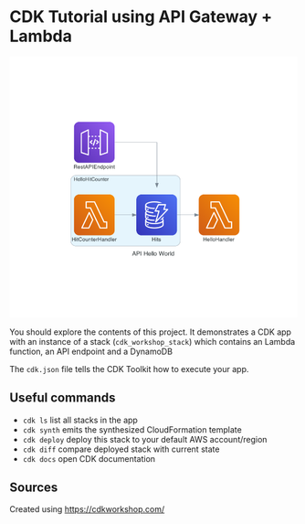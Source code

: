 
# CDK Tutorial using API Gateway + Lambda
<img src="images/hello_world_lambda.png" width="600"/>

You should explore the contents of this project. It demonstrates a CDK app with an instance of a stack (`cdk_workshop_stack`)
which contains an Lambda function, an API endpoint and a DynamoDB

The `cdk.json` file tells the CDK Toolkit how to execute your app.

## Useful commands

 * `cdk ls`          list all stacks in the app
 * `cdk synth`       emits the synthesized CloudFormation template
 * `cdk deploy`      deploy this stack to your default AWS account/region
 * `cdk diff`        compare deployed stack with current state
 * `cdk docs`        open CDK documentation


## Sources
Created using https://cdkworkshop.com/